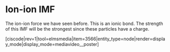 <div style="float:right;margin:auto"><ebook-button title="Ions and dipoles" link="https://genchem.science.psu.edu/11-3-ions-and-dipoles"></ebook-button></div>


# Ion-ion IMF

The ion-ion force we have seen before.  This is an ionic bond.  The strength of this IMF will be the strongest since these particles have a charge.

<media-video>[ciscode|rev=1|tool=elmsmedia|item=3566|entity_type=node|render=display_mode|display_mode=mediavideo__poster]</media-video>


<houck-math> </houck-math>